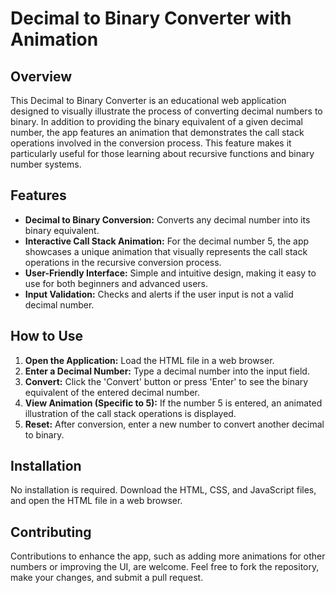 # Decimal to Binary Converter with Animation

## Overview

This Decimal to Binary Converter is an educational web application designed to visually illustrate the process of converting decimal numbers to binary. In addition to providing the binary equivalent of a given decimal number, the app features an animation that demonstrates the call stack operations involved in the conversion process. This feature makes it particularly useful for those learning about recursive functions and binary number systems.

## Features

- **Decimal to Binary Conversion:** Converts any decimal number into its binary equivalent.
- **Interactive Call Stack Animation:** For the decimal number 5, the app showcases a unique animation that visually represents the call stack operations in the recursive conversion process.
- **User-Friendly Interface:** Simple and intuitive design, making it easy to use for both beginners and advanced users.
- **Input Validation:** Checks and alerts if the user input is not a valid decimal number.

## How to Use

1. **Open the Application:** Load the HTML file in a web browser.
2. **Enter a Decimal Number:** Type a decimal number into the input field.
3. **Convert:** Click the 'Convert' button or press 'Enter' to see the binary equivalent of the entered decimal number.
4. **View Animation (Specific to 5):** If the number 5 is entered, an animated illustration of the call stack operations is displayed.
5. **Reset:** After conversion, enter a new number to convert another decimal to binary.

## Installation

No installation is required. Download the HTML, CSS, and JavaScript files, and open the HTML file in a web browser.

## Contributing

Contributions to enhance the app, such as adding more animations for other numbers or improving the UI, are welcome. Feel free to fork the repository, make your changes, and submit a pull request.
